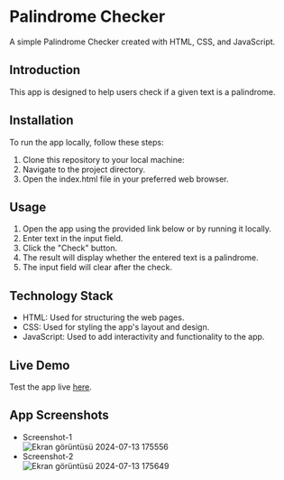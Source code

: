 # Palindrome Checker
A simple Palindrome Checker created with HTML, CSS, and JavaScript.
## Introduction
This app is designed to help users check if a given text is a palindrome.
## Installation
To run the app locally, follow these steps:
1. Clone this repository to your local machine:
2. Navigate to the project directory.
3. Open the index.html file in your preferred web browser.
## Usage
1. Open the app using the provided link below or by running it locally.
2. Enter text in the input field.
3. Click the "Check" button.
4. The result will display whether the entered text is a palindrome.
5. The input field will clear after the check.
## Technology Stack
- HTML: Used for structuring the web pages.
- CSS: Used for styling the app's layout and design.
- JavaScript: Used to add interactivity and functionality to the app.
## Live Demo
Test the app live <a href="https://suhacankilicpalindromechecker.netlify.app/" target="_blank">here</a>.
## App Screenshots
- Screenshot-1<br>
![Ekran görüntüsü 2024-07-13 175556](https://github.com/user-attachments/assets/88200c9c-2660-442b-bef0-5af7d4eb9b05)
- Screenshot-2<br>
![Ekran görüntüsü 2024-07-13 175649](https://github.com/user-attachments/assets/eef59429-49f1-4cd0-96eb-8acd58c56a61)




